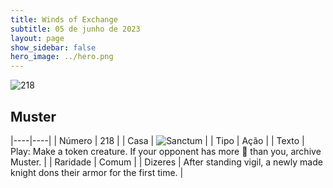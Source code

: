 ```yaml
---
title: Winds of Exchange
subtitle: 05 de junho de 2023
layout: page
show_sidebar: false
hero_image: ../hero.png
---
```


![218](https://mastervault-storage-prod.s3.amazonaws.com/media/card_front/en/600_218_059c20341603_en.png)


## Muster

|----|----|
| Número | 218 |
| Casa | ![Sanctum](https://archonarcana.com/images/thumb/c/c7/Sanctum.png/22px-Sanctum.png "Santuário") |
| Tipo | Ação |
| Texto | Play: Make a token creature. If your opponent has more  than you, archive Muster.  |
| Raridade | Comum |
| Dizeres | After standing vigil, a newly made knight dons their armor for the first time.  |
